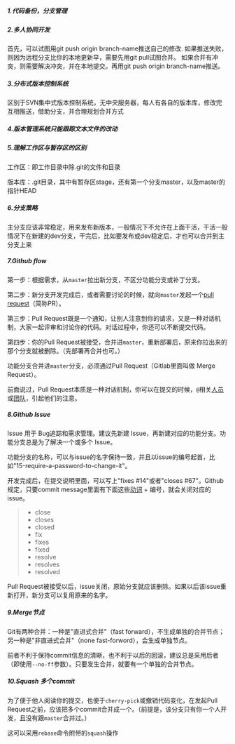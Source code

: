 ##### 1.代码备份，分支管理

##### 2.多人协同开发

首先，可以试图用git push origin branch-name推送自己的修改.
如果推送失败，则因为远程分支比你的本地更新早，需要先用git pull试图合并。
如果合并有冲突，则需要解决冲突，并在本地提交。再用git push origin branch-name推送。

##### 3.分布式版本控制系统

区别于SVN集中式版本控制系统，无中央服务器，每人有各自的版本库，修改完互相推送，借助分支，并合理规划合并方式

##### 4.版本管理系统只能跟踪文本文件的改动

##### 5.**理解工作区与暂存区的区别**

工作区：即工作目录中除.git的文件和目录

版本库：.git目录，其中有暂存区stage，还有第一个分支master，以及master的指针HEAD

##### 6.分支策略

主分支应该非常稳定，用来发布新版本，一般情况下不允许在上面干活，干活一般情况下在新建的dev分支，干完后，比如要发布或dev稳定后，才也可以合并到主分支上来

##### 7.Github flow

第一步：根据需求，从`master`拉出新分支，不区分功能分支或补丁分支。

第二步：新分支开发完成后，或者需要讨论的时候，就向`master`发起一个[pull request](https://help.github.com/articles/using-pull-requests/)（简称PR）。

第三步：Pull Request既是一个通知，让别人注意到你的请求，又是一种对话机制，大家一起评审和讨论你的代码。对话过程中，你还可以不断提交代码。

第四步：你的Pull Request被接受，合并进`master`，重新部署后，原来你拉出来的那个分支就被删除。（先部署再合并也可。）

功能分支合并进`master`分支，必须通过Pull Request（Gitlab里面叫做 Merge Request）。

前面说过，Pull Request本质是一种对话机制，你可以在提交的时候，`@`相关[人员](https://github.com/blog/1004-mention-autocompletion)或[团队](https://github.com/blog/1121-introducing-team-mentions)，引起他们的注意。

##### 8.Github Issue

Issue 用于 Bug追踪和需求管理。建议先新建 Issue，再新建对应的功能分支。功能分支总是为了解决一个或多个 Issue。

功能分支的名称，可以与issue的名字保持一致，并且以issue的编号起首，比如"15-require-a-password-to-change-it"。

开发完成后，在提交说明里面，可以写上"fixes #14"或者"closes #67"。Github规定，只要commit message里面有下面这些[动词](https://help.github.com/articles/closing-issues-via-commit-messages/) + 编号，就会关闭对应的issue。

> - close
> - closes
> - closed
> - fix
> - fixes
> - fixed
> - resolve
> - resolves
> - resolved

Pull Request被接受以后，issue关闭，原始分支就应该删除。如果以后该issue重新打开，新分支可以复用原来的名字。

##### 9.Merge节点

Git有两种合并：一种是"直进式合并"（fast forward），不生成单独的合并节点；另一种是"非直进式合并"（none fast-forword），会生成单独节点。

前者不利于保持commit信息的清晰，也不利于以后的回滚，建议总是采用后者（即使用`--no-ff`参数）。只要发生合并，就要有一个单独的合并节点。

##### 10.Squash 多个commit

为了便于他人阅读你的提交，也便于`cherry-pick`或撤销代码变化，在发起Pull Request之前，应该把多个commit合并成一个。（前提是，该分支只有你一个人开发，且没有跟`master`合并过。）

这可以采用`rebase`命令附带的`squash`操作
